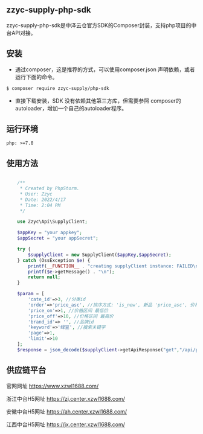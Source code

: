 
## zzyc-supply-php-sdk

zzyc-supply-php-sdk是中泽云仓官方SDK的Composer封装，支持php项目的中台API对接。
## 安装

* 通过composer，这是推荐的方式，可以使用composer.json 声明依赖，或者运行下面的命令。
```bash
$ composer require zzyc-supply/php-sdk
```
* 直接下载安装，SDK 没有依赖其他第三方库，但需要参照 composer的autoloader，增加一个自己的autoloader程序。

## 运行环境

    php: >=7.0

## 使用方法

```php    

	/**
	 * Created by PhpStorm.
	 * User: Zzyc
	 * Date: 2022/4/17
	 * Time: 2:04 PM
	 */

	use Zzyc\Api\SupplyClient;

	$appKey = "your appkey";
	$appSecret = "your appSecret";

	try {
		$supplyClient = new SupplyClient($appKey,$appSecret);
	} catch (OssException $e) {
		printf(__FUNCTION__ . "creating supplyClient instance: FAILED\n");
		printf($e->getMessage() . "\n");
		return null;
	}

	$param = [
		'cate_id'=>3, //分类id
		'order'=>'price_asc', //排序方式: 'is_new', 新品 'price_asc', 价格升序 'price_desc', 价格降序 'rate', 评分 'sales' 销量 默认传空或不传
		'price_on'=>1, //价格区间 最低价
		'price_off'=>10, //价格区间 最高价
		'brand_id'=> '', //品牌id
		'keyword'=>'绿豆', //搜索关键字
		'page'=>1, 
		'limit'=>10
	];
	$response = json_decode($supplyClient->getApiResponse("get","/api/product/spu/lst",$param));

```    

## 供应链平台

官网网址 https://www.xzwl1688.com/  

浙江中台H5网址 https://zj.center.xzwl1688.com/  

安徽中台H5网址 https://ah.center.xzwl1688.com/  

江西中台H5网址 https://jx.center.xzwl1688.com/  